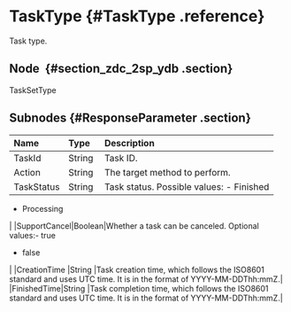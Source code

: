 # TaskType {#TaskType .reference}

Task type.

## Node  {#section_zdc_2sp_ydb .section}

TaskSetType

## Subnodes {#ResponseParameter .section}

|Name |Type |Description |
|:----|:----|:-----------|
|TaskId|String |Task ID.|
|Action |String |The target method to perform.|
|TaskStatus|String |Task status. Possible values: -   Finished
-   Processing

|
|SupportCancel|Boolean|Whether a task can be canceled. Optional values:-   true
-   false

|
|CreationTime |String |Task creation time, which follows the ISO8601 standard and uses UTC time. It is in the format of YYYY-MM-DDThh:mmZ.|
|FinishedTime|String |Task completion time, which follows the ISO8601 standard and uses UTC time. It is in the format of YYYY-MM-DDThh:mmZ.|

